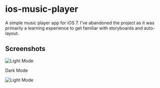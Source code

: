 # ios-music-player

A simple music player app for iOS 7. I've abandoned the project as it was primarily a learning experience to get familiar with storyboards and auto-layout.

## Screenshots

![Light Mode](http://i.imgur.com/UhflCmB.png)

Dark Mode

![Light Mode](http://i.imgur.com/KYzuHdA.png)
